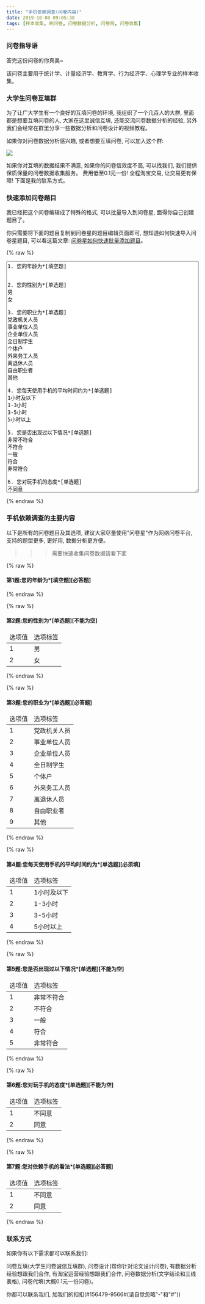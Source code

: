 ```yaml
---
title: "手机依赖调查(问卷内容)"
date: 2019-10-08 09:05:38
tags: [样本收集, 刷问卷, 问卷数据分析, 问卷网, 问卷收集]
---
```


### 问卷指导语

答完这份问卷的你真美~

该问卷主要用于统计学、计量经济学、教育学、行为经济学、心理学专业的样本收集。

<!-- more -->


### 大学生问卷互填群

为了让广大学生有一个良好的互填问卷的环境, 我组织了一个几百人的大群, 里面都是想要互填问卷的人, 大家在这里诚信互填, 
还能交流问卷数据分析的经验, 另外我们会经常在群里分享一些数据分析和问卷设计的视频教程。

如果你对问卷数据分析感兴趣, 或者想要互填问卷, 可以加入这个群:

<img src="/images/问卷互填群二维码.png">

如果你对互填的数据结果不满意, 如果你的问卷信效度不高, 可以找我们, 我们提供保质保量的问卷数据收集服务。 
费用低至0.1元一份! 全程淘宝交易, 让交易更有保障! 下面是我的联系方式。



### 快速添加问卷题目

我已经把这个问卷编辑成了特殊的格式, 可以批量导入到问卷星, 面得你自己创建题目了。

你只需要将下面的题目复制到问卷星的题目编辑页面即可, 想知道如何快速导入问卷星题目, 可以看这篇文章: [问卷星如何快速批量添加题目](https://mlln.cn/2019/06/01/%E9%97%AE%E5%8D%B7%E6%98%9F%E5%A6%82%E4%BD%95%E5%BF%AB%E9%80%9F%E6%B7%BB%E5%8A%A0%E6%89%B9%E9%87%8F%E9%A2%98%E7%9B%AE/index.html)。

{% raw %}
<textarea rows="40" style="width: 100%;">1. 您的年龄为*[填空题]


2. 您的性别为*[单选题]
男
女

3. 您的职业为*[单选题]
党政机关人员
事业单位人员
企业单位人员
全日制学生
个体户
外来务工人员
离退休人员
自由职业者
其他

4. 您每天使用手机的平均时间约为*[单选题]
1小时及以下
1-3小时
3-5小时
5小时以上

5. 您是否出现过以下情况*[单选题]
非常不符合
不符合
一般
符合
非常符合

6. 您对玩手机的态度*[单选题]
不同意
同意

7. 您对依赖手机的看法*[单选题]
不同意
同意</textarea>
{% endraw %}

### 手机依赖调查的主要内容

以下是所有的问卷题目及其选项, 建议大家尽量使用"问卷星"作为网络问卷平台, 支持的题型更多, 更好用, 数据分析更方便。

>>> 需要快速收集问卷数据请看下面


{% raw %}
<div class="qitem">
<h4>第1题:您的年龄为*[填空题][必答题]</h4>

</div>
{% endraw %}


{% raw %}
<div class="qitem">
<h4>第2题:您的性别为*[单选题][不能为空]</h4>

<table class="table">
<thead>
<tr><td>选项值</td><td>选项标签</td></tr>
</thead>
<tbody>
<tr><td>1</td><td>男</td></tr>
<tr><td>2</td><td>女</td></tr>
</tbody>
</table>

</div>
{% endraw %}


{% raw %}
<div class="qitem">
<h4>第3题:您的职业为*[单选题][必答题]</h4>

<table class="table">
<thead>
<tr><td>选项值</td><td>选项标签</td></tr>
</thead>
<tbody>
<tr><td>1</td><td>党政机关人员</td></tr>
<tr><td>2</td><td>事业单位人员</td></tr>
<tr><td>3</td><td>企业单位人员</td></tr>
<tr><td>4</td><td>全日制学生</td></tr>
<tr><td>5</td><td>个体户</td></tr>
<tr><td>6</td><td>外来务工人员</td></tr>
<tr><td>7</td><td>离退休人员</td></tr>
<tr><td>8</td><td>自由职业者</td></tr>
<tr><td>9</td><td>其他</td></tr>
</tbody>
</table>

</div>
{% endraw %}


{% raw %}
<div class="qitem">
<h4>第4题:您每天使用手机的平均时间约为*[单选题][必须填]</h4>

<table class="table">
<thead>
<tr><td>选项值</td><td>选项标签</td></tr>
</thead>
<tbody>
<tr><td>1</td><td>1小时及以下</td></tr>
<tr><td>2</td><td>1-3小时</td></tr>
<tr><td>3</td><td>3-5小时</td></tr>
<tr><td>4</td><td>5小时以上</td></tr>
</tbody>
</table>

</div>
{% endraw %}


{% raw %}
<div class="qitem">
<h4>第5题:您是否出现过以下情况*[单选题][不能为空]</h4>

<table class="table">
<thead>
<tr><td>选项值</td><td>选项标签</td></tr>
</thead>
<tbody>
<tr><td>1</td><td>非常不符合</td></tr>
<tr><td>2</td><td>不符合</td></tr>
<tr><td>3</td><td>一般</td></tr>
<tr><td>4</td><td>符合</td></tr>
<tr><td>5</td><td>非常符合</td></tr>
</tbody>
</table>

</div>
{% endraw %}


{% raw %}
<div class="qitem">
<h4>第6题:您对玩手机的态度*[单选题][不能为空]</h4>

<table class="table">
<thead>
<tr><td>选项值</td><td>选项标签</td></tr>
</thead>
<tbody>
<tr><td>1</td><td>不同意</td></tr>
<tr><td>2</td><td>同意</td></tr>
</tbody>
</table>

</div>
{% endraw %}


{% raw %}
<div class="qitem">
<h4>第7题:您对依赖手机的看法*[单选题][必答题]</h4>

<table class="table">
<thead>
<tr><td>选项值</td><td>选项标签</td></tr>
</thead>
<tbody>
<tr><td>1</td><td>不同意</td></tr>
<tr><td>2</td><td>同意</td></tr>
</tbody>
</table>

</div>
{% endraw %}



<!-- ---
title: 心理教育医学的问卷免费下载
date: 2019-05-23 08:59:15
tags: [问卷星, 问卷网, 问卷下载, 问卷互填, 问卷设计, 问卷模板, 毕业问卷, 问卷数据分析, 问卷代填, ]
--- -->

### 联系方式
 
如果你有以下需求都可以联系我们:

问卷互填(大学生问卷诚信互填群), 问卷设计(帮你针对论文设计问卷), 有数据分析经验想跟我们合作, 有淘宝运营经验想跟我们合作, 问卷数据分析(文字结论和三线表格), 问卷代填(大概0.1元一份问卷)。

你都可以联系我们, 加我们的扣扣(#156479-9566#(请自觉忽略"-"和"#"))
